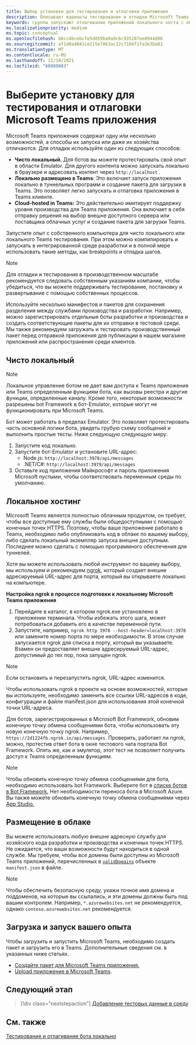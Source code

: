 ```yaml
---
title: Выбор установки для тестирования и отлаговки приложения
description: Описывает варианты тестирования и отладки Microsoft Teams приложений в локальной и облачной среде.
keywords: группы запускают отлагивание приложений локального хоста с облачным хостингом
ms.localizationpriority: medium
ms.topic: conceptual
ms.openlocfilehash: b6cc4bcebcfe5d859ba0a9c6c935287ee8944d06
ms.sourcegitcommit: af1d0a4041ce215e7863ac12c71b6f1fa3e3ba81
ms.translationtype: MT
ms.contentlocale: ru-RU
ms.lasthandoff: 11/10/2021
ms.locfileid: "60889083"
---
```

# <a name="choose-a-setup-to-test-and-debug-your-microsoft-teams-app"></a>Выберите установку для тестирования и отлаговки Microsoft Teams приложения

Microsoft Teams приложения содержат одну или несколько возможностей, а способы их запуска или даже их хозяйства отличаются. Для отладки используйте один из следующих способов:

* **Чисто локальный.** Для ботов вы можете протестировать свой опыт в области Emulator. Для другого контента можно запускать локально в браузере и адресовать контент через `http://localhost` .
* **Локально размещено в Teams**: Это включает запуск приложения локально в [](~/concepts/build-and-test/apps-package.md) туннельных [](~/concepts/deploy-and-publish/apps-upload.md) программ и создание пакета для загрузки в Teams. Это позволяет легко запускать и отлаговка приложения в Teams клиенте.
* **Cloud-hosted in Teams:** Это действительно имитирует поддержку уровня производства для Teams приложения. Она включает в себя отправку решения на выбор внешне [](~/concepts/build-and-test/apps-package.md) доступного сервера [](~/concepts/deploy-and-publish/apps-upload.md) или поставщика облачных услуг и создание пакета для загрузки Teams.

Запустите опыт с собственного компьютера для чисто локального или локального Teams тестирования. При этом можно компилировать и запускать в интегрированной среде разработки и в полной мере использовать такие методы, как breakpoints и отладка шагов.

> [!NOTE]
> Для отладки и тестирования в производственном масштабе рекомендуется следовать собственным указаниям компании, чтобы убедиться, что вы можете поддерживать тестирование, постановку и развертывание с помощью собственных процессов.

Используйте несколько манифестов и пакетов для сохранения разделения между службами производства и разработки. Например, можно зарегистрировать отдельные боты разработки и производства и создать соответствующие пакеты для их отправки в тестовой среде. Мы также рекомендуем загружать и тестировать производственный пакет перед отправкой приложения для публикации в нашем магазине приложений или распространения среди клиентов.

## <a name="purely-local"></a>Чисто локальный

> [!NOTE]
> Локальное управление ботом не дает вам доступа к Teams приложения или Teams определенным функциям бота, как вызовы реестра и другие функции, определенные каналу. Кроме того, некоторые возможности разрешены bot Framework в бот-Emulator, которые могут не функционировать при Microsoft Teams.

Бот может работать в пределах Emulator. Это позволяет протестировать часть основной логики бота, увидеть грубую схему сообщений и выполнить простые тесты. Ниже следующую следующую меру:

1. Запустите код локально.
2. Запустите бот-Emulator и установите URL-адрес:
   * Node.js: `http://localhost:3978/api/messages`
   * .NET/C#: `http://localhost:3979/api/messages`
3. Оставьте код приложения Майкрософт и пароль приложения Microsoft пустыми, чтобы соответствовать переменным среды по умолчанию.

## <a name="locally-hosted"></a>Локальное хостинг

Microsoft Teams является полностью облачным продуктом, он требует, чтобы все доступные ему службы были общедоступными с помощью конечных точек HTTPS. Поэтому, чтобы ваше приложение работало в Teams, необходимо либо опубликовать код в облаке по вашему выбору, либо сделать локальный экземпляр запуска внешне доступным. Последнее можно сделать с помощью программного обеспечения для туннелей.

Хотя вы можете использовать любой инструмент по вашему выбору, мы используем и рекомендуем [ngrok](https://ngrok.com/download), который создает внешне адресируемый URL-адрес для порта, который вы открываете локально на компьютере. 

**Настройка ngrok в процессе подготовки к локальному Microsoft Teams приложения**

1. Перейдите в каталог, в котором ngrok.exe установлено в приложении терминала. Чтобы избежать этого шага, может потребоваться добавить его в качестве переменной пути.
2. Запустите, например, `ngrok http 3978 --host-header=localhost:3978` или замените номер порта по мере необходимости.
   В этом случае запускается ngrok для списка в порту, который вы указываете. Взамен он предоставляет внешне адресируемый URL-адрес, допустимый до тех пор, пока запущен ngrok.

> [!NOTE]
> Если остановить и перезапустить ngrok, URL-адрес изменится.

Чтобы использовать ngrok в проекте на основе возможностей, которые вы используете, необходимо заменить все ссылки URL-адресов в коде, конфигурации и файле manifest.json для использования этой конечной точки URL-адреса.

Для ботов, зарегистрированных в Microsoft Bot Framework, обновим конечную точку обмена сообщениями бота, чтобы использовать эту новую конечную точку ngrok. Например, `https://2d1224fb.ngrok.io/api/messages`. Проверить, работает ли ngrok, можно, протестив ответ бота в окне тестового чата портала Bot Framework. Опять же, как и эмулятор, этот тест не позволяет получить доступ к Teams определенным функциям.

> [!NOTE]
> Чтобы обновить конечную точку обмена сообщениями для бота, необходимо использовать bot Framework. Выберите бот в [списке ботов в Bot Framework.](https://dev.botframework.com/bots) Нет необходимости переноса бота в Microsoft Azure. Вы также можете обновить конечную точку обмена сообщениями через [App Studio.](~/concepts/build-and-test/app-studio-overview.md)

## <a name="cloud-hosted"></a>Размещение в облаке

Вы можете использовать любую внешне адресную службу для хозяйского кода разработки и производства и конечных точек HTTPS. Не ожидается, что ваши возможности будут находиться в одной службе. Мы требуем, чтобы все домены были доступны из Microsoft Teams приложений, перечисленных в [`validDomains`](~/resources/schema/manifest-schema.md#validdomains) объекте `manifest.json` в файле.

> [!NOTE]
> Чтобы обеспечить безопасную среду, укажи точное имя домена и поддоменов, на которые вы ссылались, и эти домены должны быть под вашим контролем. Например, `*.azurewebsites.net` не рекомендуется, однако `contoso.azurewebsites.net` рекомендуется.

## <a name="load-and-run-your-experience"></a>Загрузка и запуск вашего опыта

Чтобы загрузить и запустить Microsoft Teams, необходимо создать пакет и загрузить его в Teams. Дополнительные сведения см. в указанных ниже статьях.

* [Создайте пакет для Microsoft Teams приложения.](~/concepts/build-and-test/apps-package.md)
* [Upload приложение в Microsoft Teams](~/concepts/deploy-and-publish/apps-upload.md).

## <a name="next-step"></a>Следующий этап

> [!div class="nextstepaction"] 
> [Добавление тестовых данные в среду](~/concepts/build-and-test/test-data.md)

## <a name="see-also"></a>См. также

[Тестирование и отлагивание бота локально](../../bots/how-to/debug/locally-with-an-ide.md#test-and-debug-your-bot-locally)
